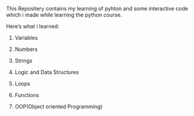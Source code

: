 This Repositery contains my learning of pyhton and some interactive code which i made while learning the python course.

Here’s what i learned:

1. Variables 

2. Numbers 

3. Strings 

4. Logic and Data Structures

5. Loops 

6. Functions 

7. OOP(Object oriented Programming)
